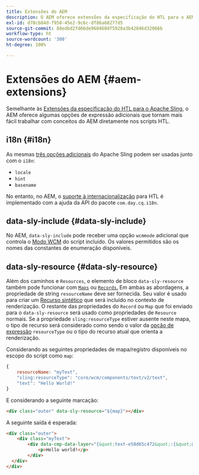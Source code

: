 ```yaml
---
title: Extensões do AEM
description: O AEM oferece extensões da especificação do HTL para o AEM para sua conveniência como desenvolvedor.
exl-id: d78cb84d-f958-45e2-9c6c-df86a68277d5
source-git-commit: 88edbd2fd66de960460df5928a3b42846d32066b
workflow-type: ht
source-wordcount: '308'
ht-degree: 100%

---
```


# Extensões do AEM {#aem-extensions}

Semelhante às [Extensões da especificação do HTL para o Apache Sling](https://sling.apache.org/documentation/bundles/scripting/scripting-htl.html#extensions-of-the-htl-specification-1), o AEM oferece algumas opções de expressão adicionais que tornam mais fácil trabalhar com conceitos do AEM diretamente nos scripts HTL.

## i18n {#i18n}

As mesmas [três opções adicionais](https://sling.apache.org/documentation/bundles/scripting/scripting-htl.html#i18n) do Apache Sling podem ser usadas junto com o `i18n`:

* `locale`
* `hint`
* `basename`

No entanto, no AEM, o [suporte à internacionalização](https://experienceleague.adobe.com/docs/experience-manager-65/developing/components/internationalization/i18n-dev.html?lang=pt-BR) para HTL é implementado com a ajuda da API do pacote `com.day.cq.i18n`.

## data-sly-include {#data-sly-include}

No AEM, `data-sly-include` pode receber uma opção `wcmmode` adicional que controla o [Modo WCM](https://developer.adobe.com/experience-manager/reference-materials/cloud-service/javadoc/com/day/cq/wcm/api/WCMMode.html) do script incluído. Os valores permitidos são os nomes das constantes de enumeração disponíveis.

## data-sly-resource {#data-sly-resource}

Além dos caminhos e `Resources`, o elemento de bloco `data-sly-resource` também pode funcionar com [`Maps`](https://docs.oracle.com/en/java/javase/11/docs/api/java.base/java/util/Map.html) ou [`Records`.](https://github.com/apache/sling-org-apache-sling-scripting-sightly-runtime/blob/master/src/main/java/org/apache/sling/scripting/sightly/Record.java) Em ambas as abordagens, a propriedade de string `resourceName` deve ser fornecida. Seu valor é usado para criar um [Recurso sintético](https://www.javadoc.io/doc/org.apache.sling/org.apache.sling.api/latest/org/apache/sling/api/resource/SyntheticResource.html) que será incluído no contexto de renderização. O restante das propriedades do `Record` ou `Map` que foi enviado para o `data-sly-resource` será usado como propriedades de `Resource` normais. Se a propriedade `sling:resourceType` estiver ausente neste mapa, o tipo de recurso será considerado como sendo o valor da [opção de expressão](https://github.com/adobe/htl-spec/blob/1.4/SPECIFICATION.md#229-resource) `resourceType` ou o tipo do recurso atual que orienta a renderização.

Considerando as seguintes propriedades de mapa/registro disponíveis no escopo do script como `map`:

```javascript
{
    resourceName: "myText",
    "sling:resourceType": "core/wcm/components/text/v2/text",
    "text": "Hello World!"
}
```

E considerando a seguinte marcação:

```html
<div class="outer" data-sly-resource="${map}"></div>
```

A seguinte saída é esperada:

```html
<div class="outer">
    <div class="myText">
        <div data-cmp-data-layer="{&quot;text-e58d65c472&quot;:{&quot;@type&quot;:&quot;core/wcm/components/text/v2/text&quot;,&quot;xdm:text&quot;:&quot;<p>Hello world!</p>&quot;}}" id="text-e58d65c472" class="cmp-text">
            <p>Hello world!</p>
        </div>
  </div>
</div>
```
